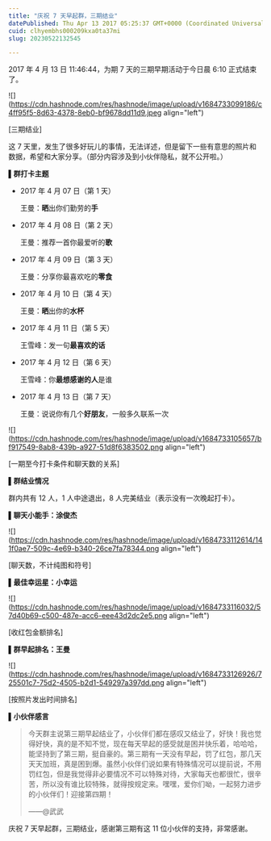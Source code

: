 ```yaml
---
title: "庆祝 7 天早起群，三期结业"
datePublished: Thu Apr 13 2017 05:25:37 GMT+0000 (Coordinated Universal Time)
cuid: clhyembhs000209kxa0ta37mi
slug: 20230522132545

---
```


2017 年 4 月 13 日 11:46:44，为期 7 天的三期早期活动于今日晨 6:10 正式结束了。

![](https://cdn.hashnode.com/res/hashnode/image/upload/v1684733099186/c4ff95f5-8d63-4378-8eb0-bf9678dd11d9.jpeg align="left")

\[三期结业\]

这 7 天里，发生了很多好玩儿的事情，无法详述，但是留下一些有意思的照片和数据，希望和大家分享。（部分内容涉及到小伙伴隐私，就不公开啦。）

**▌群打卡主题**

* 2017 年 4 月 07 日（第 1 天）
    
    王曼：**晒**出你们勤劳的**手**
    
* 2017 年 4 月 08 日（第 2 天）
    
    王曼：推荐一首你最爱听的**歌**
    
* 2017 年 4 月 09 日（第 3 天）
    
    王曼：分享你最喜欢吃的**零食**
    
* 2017 年 4 月 10 日（第 4 天）
    
    王曼：**晒**出你的**水杯**
    
* 2017 年 4 月 11 日（第 5 天）
    
    王雪峰：发一句**最喜欢的话**
    
* 2017 年 4 月 12 日（第 6 天）
    
    王雪峰：你**最想感谢的人**是谁
    
* 2017 年 4 月 13 日（第 7 天）
    
    王曼：说说你有几个**好朋友**，一般多久联系一次
    

![](https://cdn.hashnode.com/res/hashnode/image/upload/v1684733105657/bf917549-8ab8-439b-a927-51d8f6383502.png align="left")

\[一期至今打卡条件和聊天数的关系\]

**▌群结业情况**

群内共有 12 人，1 人中途退出，8 人完美结业（表示没有一次晚起打卡）。

**▌聊天小能手：涂俊杰**

![](https://cdn.hashnode.com/res/hashnode/image/upload/v1684733112614/141f0ae7-509c-4e69-b340-26ce7fa78344.png align="left")

\[聊天数，不计纯图和符号\]

**▌最佳幸运星：小幸运**

![](https://cdn.hashnode.com/res/hashnode/image/upload/v1684733116032/57d40b69-c500-487e-acc6-eee43d2dc2e5.png align="left")

\[收红包金额排名\]

**▌群早起排名：王曼**

![](https://cdn.hashnode.com/res/hashnode/image/upload/v1684733126926/725501c7-75d2-4505-b2d1-549297a397dd.png align="left")

\[按照片发出时间排名\]

**▌小伙伴感言**

> 今天群主说第三期早起结业了，小伙伴们都在感叹又结业了，好快！我也觉得好快，真的是不知不觉，现在每天早起的感受就是困并快乐着，哈哈哈，能坚持到了第三期，挺自豪的。第三期有一天没有早起，罚了红包，那几天天天加班，真是困到爆。虽然小伙伴们说如果有特殊情况可以提前说，不用罚红包，但是我觉得非必要情况不可以特殊对待，大家每天也都很忙，很辛苦，所以没有谁比较特殊，就得按规定来。嘿嘿，爱你们呦，一起努力进步的小伙伴们！迎接第四期！
> 
> ——@武武

庆祝 7 天早起群，三期结业，感谢第三期有这 11 位小伙伴的支持，非常感谢。
